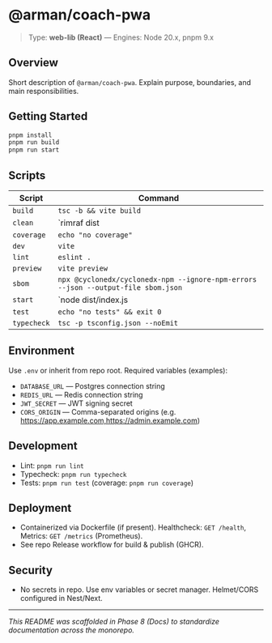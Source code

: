 # @arman/coach-pwa

> Type: **web-lib (React)** — Engines: Node 20.x, pnpm 9.x

## Overview
Short description of `@arman/coach-pwa`. Explain purpose, boundaries, and main responsibilities.

## Getting Started
```bash
pnpm install
pnpm run build
pnpm run start
```

## Scripts
| Script | Command |
|---|---|
| `build` | `tsc -b && vite build` |
| `clean` | `rimraf dist || rm -rf dist` |
| `coverage` | `echo "no coverage"` |
| `dev` | `vite` |
| `lint` | `eslint .` |
| `preview` | `vite preview` |
| `sbom` | `npx @cyclonedx/cyclonedx-npm --ignore-npm-errors --json --output-file sbom.json` |
| `start` | `node dist/index.js || echo "no start"` |
| `test` | `echo "no tests" && exit 0` |
| `typecheck` | `tsc -p tsconfig.json --noEmit` |

## Environment
Use `.env` or inherit from repo root. Required variables (examples):
- `DATABASE_URL` — Postgres connection string
- `REDIS_URL` — Redis connection string
- `JWT_SECRET` — JWT signing secret
- `CORS_ORIGIN` — Comma-separated origins (e.g. https://app.example.com,https://admin.example.com)

## Development
- Lint: `pnpm run lint`
- Typecheck: `pnpm run typecheck`
- Tests: `pnpm run test` (coverage: `pnpm run coverage`)

## Deployment
- Containerized via Dockerfile (if present). Healthcheck: `GET /health`, Metrics: `GET /metrics` (Prometheus).
- See repo Release workflow for build & publish (GHCR).

## Security
- No secrets in repo. Use env variables or secret manager. Helmet/CORS configured in Nest/Next.

---
_This README was scaffolded in Phase 8 (Docs) to standardize documentation across the monorepo._
